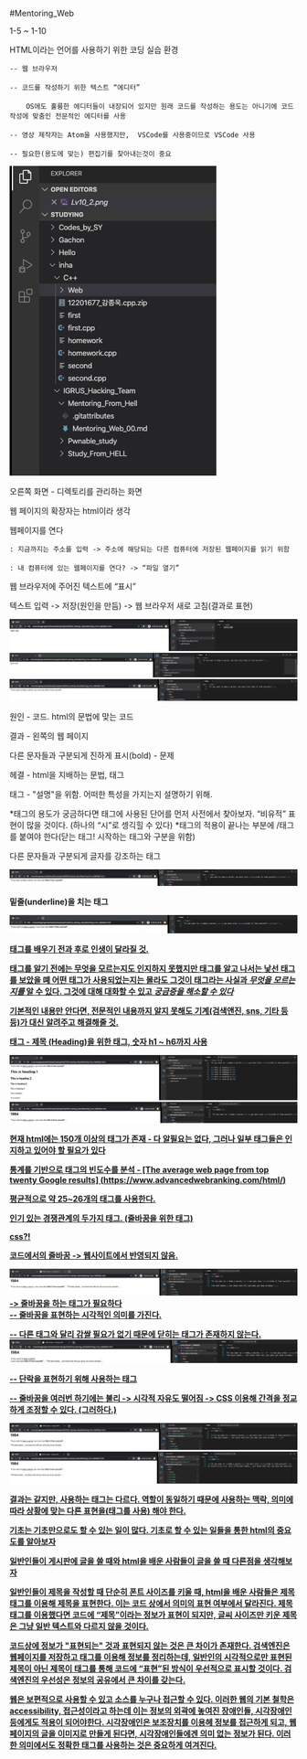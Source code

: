#Mentoring_Web

1-5 ~ 1-10

HTML이라는 언어를 사용하기 위한 코딩 실습 환경

	-- 웹 브라우저
	
	-- 코드를 작성하기 위한 텍스트 “에디터” 
	
		OS에도 훌륭한 에디터들이 내장되어 있지만 원래 코드를 작성하는 용도는 아니기에 코드 작성에 맞춤인 전문적인 에디터를 사용
		
	-- 영상 제작자는 Atom을 사용했지만,  VSCode를 사용중이므로 VSCode 사용
	
	-- 필요한(용도에 맞는) 편집기를 찾아내는것이 중요

![](./images/01-1.jpg)


오른쪽 화면 - 디렉토리를 관리하는 화면

웹 페이지의 확장자는 html이라 생각

웹페이지를 연다

	: 지금까지는 주소를 입력 -> 주소에 해당되는 다른 컴퓨터에 저장된 웹페이지를 읽기 위함
	
	: 내 컴퓨터에 있는 웹페이지를 연다? -> “파일 열기”


웹 브라우저에 주어진 텍스트에 “표시”

텍스트 입력 -> 저장(원인을 만듬) -> 웹 브라우저 새로 고침(결과로 표현)

![](./images/01-2.png)
![](./images/01-3.jpg)
![](./images/01-4.jpg)

원인 - 코드. html의 문법에 맞는 코드

결과 - 왼쪽의 웹 페이지

다른 문자들과 구분되게 진하게 표시(bold) - 문제

헤결 - html을 지배하는 문법, 태그

태그 - "설명"을 위함. 어떠한 특성을 가지는지 설명하기 위해.

*태그의 용도가 궁금하다면 태그에 사용된 단어를 먼저 사전에서 찾아보자. “비유적” 표현이 많을 것이다. (하나의 “시”로 셍긱힐 수 있다)
*태그의 적용이 끝나는 부분에 /태그를 붙여야 한다(닫는 태그! 시작하는 태그와 구분을 위함)

다른 문자들과 구분되게 글자를 강조하는 태그 _<strong>_
	
![](./images/01-5.png)

밑줄(underline)을 치는 태그 <u>
	
![](./images/01-6.png)

태그를 배우기 전과 후로 인생이 달라질 것.

태그를 알기 전에는 무엇을 모르는지도 인지하지 못했지만 태그를 알고 나서는 낯선 태그를 보았을 뗴 어떤 태그가 사용되었는지는 몰라도 그것이 태그라는 사실과 _무엇을 모르는지를_ 알 수 있다.  그것에 대해 대화할 수 있고 _궁금증을 해소할 수 있다_

기본적인 내용만 안다면, 전문적인 내용까지 알지 못해도 기계(검색앤진, sns, 기타 등등)가 대신 알려주고 해결해줄 것.

<h> 태그 - 제목 
(Heading)을 위한 태그, 숫자 h1 ~ h6까지 사용
	
![](./images/01-7.png)
![](./images/01-8.png)

현재 html에는 150개 이상의 태그가 존재 - 다 알필요는 없다, 그러나 일부 태그들은 인지하고 있어야 할 필요가 있다

통계를 기반으로 태그의 빈도수를 분석 - [The average web page from top twenty Google results]
(https://www.advancedwebranking.com/html/)

평균적으로 약 25~26개의 태그를 사용한다.


인기 있는 경쟁관계의 두가지 태그. (줄바꿈을 위한 태그)

css?!

코드에서의 줄바꿈 -> 웹사이트에서 반영되지 않음. 

![](./images/01-9.png)
-> 줄바꿈을 하는 태그가 필요하다
<br>
-- 줄바꿈을 표현하는 시각적인 의미를 가진다.

-- 다른 태그와 달리 감쌀 필요가 없기 때문에 닫히는 태그가 존재하지 않는다.
![](./images/01-10.png)
<p>
	
-- 단락을 표현하기 위해 사용하는 태그
	
-- 줄바꿈을 여러번 하기에는 불리 -> 시각적 자유도 떨어짐 -> CSS 이용해 간격을 정교하게 조정할 수 있다. (그러하다.)
	
![](./images/01-11.png)
![](./images/01-12.png)

결과는 같지만, 사용하는 태그는 다르다. 역할이 동일하기 때문에 사용하는 맥락, 의미에 따라 상황에 맞는 다른 표현을(태그를 사용) 해야 한다. 

기초는 기초만으로도 할 수 있는 일이 많다. 기초로 할 수 있는 일들을 통한 html의 중요도를 알아보자

일반인들이 게시판에 글을 쓸 때와 html을 배운 사람들이 글을 쓸 때 다른점을 생각해보자

일반인들이 제목을 작성할 때 단순히 폰트 사이즈를 키울 때, html을 배운 사람들은 제목 태그를 이용해 제목을 표현한다. 이는 코드 상에서 의미의 표현 여부에서 달라진다. 제목 태그를 이용했다면 코드에 “제목”이라는 정보가 표현이 되지만, 글씨 사이즈만 키운 제목은 그냥 일반 텍스트와 다르지 않을 것이다.

코드상에 정보가 "표현되는" 것과 표현되지 않는 것은 큰 차이가 존재한다. 검색엔진은 웹페이지를 저장하고 태그를 이용해 정보를 정리하는데, 일반인의 시각적으로만 표현된 제목이 아닌 제목이 태그를 통해 코드에 “표현”된 방식이 우선적으로 표시할 것이다. 검색엔진의 우선성은 정보의 공유에서 큰 차이를 갖는다.

웹은 보편적으로 사용할 수 있고 소스를 누구나 접근할 수 있다. 이러한 웹의 기본 철학은 accessibility,  접근성이라고 하는데 이는 정보의 외곽에 놓여진 장애인들, 시각장애인 등에게도 적용이 되어야한다. 시각장애인은 보조장치를 이용헤 정보를 접근하게 되고, 웹페이지의 글을 이미지로 만들게 된다면, 시각장애인들에겐 의미 없는 정보가 된다. 이러한 의미에서도 정확한 태그를 사용하는 것은 중요하게 여겨진다.
